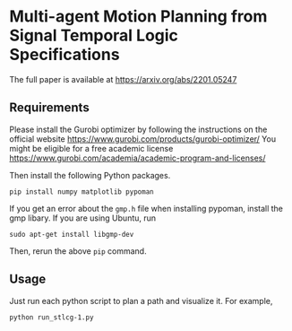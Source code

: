 # Multi-agent Motion Planning from Signal Temporal Logic Specifications
The full paper is available at https://arxiv.org/abs/2201.05247

## Requirements
Please install the Gurobi optimizer by following the instructions on the official website https://www.gurobi.com/products/gurobi-optimizer/
You might be eligible for a free academic license https://www.gurobi.com/academia/academic-program-and-licenses/

Then install the following Python packages.
```
pip install numpy matplotlib pypoman
```

If you get an error about the ```gmp.h``` file when installing pypoman, install the gmp libary. If you are using Ubuntu, run
```
sudo apt-get install libgmp-dev
```
Then, rerun the above ```pip``` command.

## Usage
Just run each python script to plan a path and visualize it. For example,
```
python run_stlcg-1.py
```
